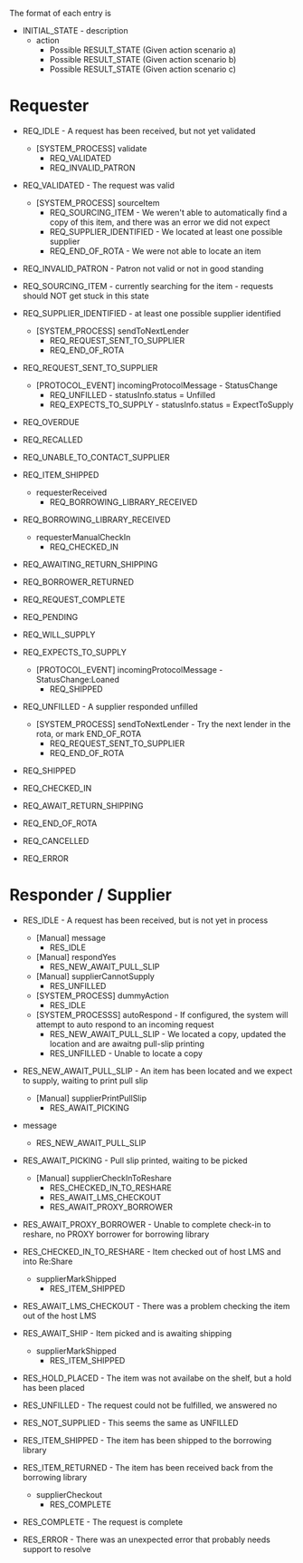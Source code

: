 

The format of each entry is

*  INITIAL_STATE - description
    * action
        * Possible RESULT_STATE (Given action scenario a)
        * Possible RESULT_STATE (Given action scenario b)
        * Possible RESULT_STATE (Given action scenario c)

# Requester

* REQ_IDLE - A request has been received, but not yet validated
    * [SYSTEM_PROCESS] validate
        * REQ_VALIDATED
        * REQ_INVALID_PATRON

* REQ_VALIDATED - The request was valid
    * [SYSTEM_PROCESS] sourceItem
        * REQ_SOURCING_ITEM - We weren't able to automatically find a copy of this item, and there was an error we did not expect
        * REQ_SUPPLIER_IDENTIFIED - We located at least one possible supplier
        * REQ_END_OF_ROTA - We were not able to locate an item

* REQ_INVALID_PATRON - Patron not valid or not in good standing

* REQ_SOURCING_ITEM - currently searching for the item - requests should NOT get stuck in this state

* REQ_SUPPLIER_IDENTIFIED - at least one possible supplier identified
    * [SYSTEM_PROCESS] sendToNextLender
        * REQ_REQUEST_SENT_TO_SUPPLIER
        * REQ_END_OF_ROTA

* REQ_REQUEST_SENT_TO_SUPPLIER
    * [PROTOCOL_EVENT] incomingProtocolMessage - StatusChange
        * REQ_UNFILLED - statusInfo.status = Unfilled
        * REQ_EXPECTS_TO_SUPPLY - statusInfo.status = ExpectToSupply

* REQ_OVERDUE
* REQ_RECALLED

* REQ_UNABLE_TO_CONTACT_SUPPLIER

* REQ_ITEM_SHIPPED
    * requesterReceived
        * REQ_BORROWING_LIBRARY_RECEIVED

* REQ_BORROWING_LIBRARY_RECEIVED
    * requesterManualCheckIn
        * REQ_CHECKED_IN

* REQ_AWAITING_RETURN_SHIPPING
* REQ_BORROWER_RETURNED
* REQ_REQUEST_COMPLETE
* REQ_PENDING
* REQ_WILL_SUPPLY
* REQ_EXPECTS_TO_SUPPLY
    * [PROTOCOL_EVENT] incomingProtocolMessage - StatusChange:Loaned
        * REQ_SHIPPED

* REQ_UNFILLED - A supplier responded unfilled 
    * [SYSTEM_PROCESS] sendToNextLender - Try the next lender in the rota, or mark END_OF_ROTA
        * REQ_REQUEST_SENT_TO_SUPPLIER
        * REQ_END_OF_ROTA

* REQ_SHIPPED
* REQ_CHECKED_IN
* REQ_AWAIT_RETURN_SHIPPING
* REQ_END_OF_ROTA
* REQ_CANCELLED
* REQ_ERROR


# Responder / Supplier

* RES_IDLE - A request has been received, but is not yet in process
    * [Manual] message
        * RES_IDLE
    * [Manual] respondYes
        * RES_NEW_AWAIT_PULL_SLIP
    * [Manual] supplierCannotSupply
        * RES_UNFILLED
    * [SYSTEM_PROCESS] dummyAction
        * RES_IDLE
    * [SYSTEM_PROCESSS] autoRespond - If configured, the system will attempt to auto respond to an incoming request
        * RES_NEW_AWAIT_PULL_SLIP - We located a copy, updated the location and are awaitng pull-slip printing
        * RES_UNFILLED - Unable to locate a copy

* RES_NEW_AWAIT_PULL_SLIP - An item has been located and we expect to supply, waiting to print pull slip
    * [Manual] supplierPrintPullSlip
        * RES_AWAIT_PICKING
* message
    * RES_NEW_AWAIT_PULL_SLIP

* RES_AWAIT_PICKING - Pull slip printed, waiting to be picked
    * [Manual] supplierCheckInToReshare
        * RES_CHECKED_IN_TO_RESHARE
        * RES_AWAIT_LMS_CHECKOUT
        * RES_AWAIT_PROXY_BORROWER

* RES_AWAIT_PROXY_BORROWER - Unable to complete check-in to reshare, no PROXY borrower for borrowing library

* RES_CHECKED_IN_TO_RESHARE - Item checked out of host LMS and into Re:Share
    * supplierMarkShipped
        * RES_ITEM_SHIPPED

* RES_AWAIT_LMS_CHECKOUT - There was a problem checking the item out of the host LMS

* RES_AWAIT_SHIP - Item picked and is awaiting shipping
    * supplierMarkShipped
        * RES_ITEM_SHIPPED

* RES_HOLD_PLACED - The item was not availabe on the shelf, but a hold has been placed

* RES_UNFILLED - The request could not be fulfilled, we answered no

* RES_NOT_SUPPLIED - This seems the same as UNFILLED

* RES_ITEM_SHIPPED - The item has been shipped to the borrowing library

* RES_ITEM_RETURNED - The item has been received back from the borrowing library
    * supplierCheckout
        * RES_COMPLETE

* RES_COMPLETE - The request is complete

* RES_ERROR - There was an unexpected error that probably needs support to resolve

